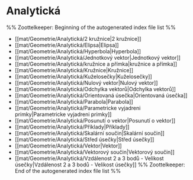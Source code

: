 # Analytická
%% Zoottelkeeper: Beginning of the autogenerated index file list  %%
-  [[mat/Geometrie/Analytická/2 kružnice|2 kružnice]]
-  [[mat/Geometrie/Analytická/Elipsa|Elipsa]]
-  [[mat/Geometrie/Analytická/Hyperbola|Hyperbola]]
-  [[mat/Geometrie/Analytická/Jednotkový vektor|Jednotkový vektor]]
-  [[mat/Geometrie/Analytická/kružnice a přímka|kružnice a přímka]]
-  [[mat/Geometrie/Analytická/Kružnice|Kružnice]]
-  [[mat/Geometrie/Analytická/Kuželosečky|Kuželosečky]]
-  [[mat/Geometrie/Analytická/Nulový vektor|Nulový vektor]]
-  [[mat/Geometrie/Analytická/Odchylka vektorů|Odchylka vektorů]]
-  [[mat/Geometrie/Analytická/Orientovaná úsečka|Orientovaná úsečka]]
-  [[mat/Geometrie/Analytická/Parabola|Parabola]]
-  [[mat/Geometrie/Analytická/Parametricke vyjadreni primky|Parametricke vyjadreni primky]]
-  [[mat/Geometrie/Analytická/Posunutí o vektor|Posunutí o vektor]]
-  [[mat/Geometrie/Analytická/Příklady|Příklady]]
-  [[mat/Geometrie/Analytická/Skalární součin|Skalární součin]]
-  [[mat/Geometrie/Analytická/Střed úsečky|Střed úsečky]]
-  [[mat/Geometrie/Analytická/Vektor|Vektor]]
-  [[mat/Geometrie/Analytická/Vektorový součin|Vektorový součin]]
-  [[mat/Geometrie/Analytická/Vzdálenost 2 a 3 bodů - Velikost úsečky|Vzdálenost 2 a 3 bodů - Velikost úsečky]]
%% Zoottelkeeper: End of the autogenerated index file list  %%
